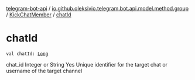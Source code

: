 [telegram-bot-api](../../index.md) / [io.github.oleksivio.telegram.bot.api.model.method.group](../index.md) / [KickChatMember](index.md) / [chatId](./chat-id.md)

# chatId

`val chatId: `[`Long`](https://kotlinlang.org/api/latest/jvm/stdlib/kotlin/-long/index.html)

chat_id Integer or String Yes Unique identifier for the target chat or username of the target channel

